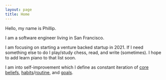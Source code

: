 ```yaml
---
layout: page
title: Home
---
```


Hello, my name is Phillip. 

I am a software engineer living in San Francisco.

I am focusing on starting a venture backed startup in 2021. If I need something else to do I play/study chess, read, and write (sometimes). I hope to add learn piano to that list soon.

I am into self-improvement which I define as constant iteration of [core beliefs](/core-beliefs), [habits](/habits/)/[routine](/routine/), and [goals](/goals/).

